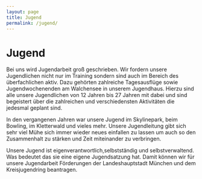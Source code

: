 ```yaml
---
layout: page
title: Jugend
permalink: /jugend/
---
```

# Jugend

Bei uns wird Jugendarbeit groß geschrieben. Wir fordern unsere Jugendlichen nicht nur im Training sondern sind auch im Bereich des überfachlichen aktiv. Dazu gehörten zahlreiche Tagesausflüge sowie Jugendwochenenden am Walchensee in unserem Jugendhaus. Hierzu sind alle unsere Jugendlichen von 12 Jahren bis 27 Jahren mit dabei und sind begeistert über die zahlreichen und verschiedensten Aktivitäten die jedesmal geplant sind.

In den vergangenen Jahren war unsere Jugend im Skylinepark, beim Bowling, im Kletterwald und vieles mehr. Unsere Jugendleitung gibt sich sehr viel Mühe sich immer wieder neues einfallen zu lassen um auch so den Zusammenhalt zu stärken und Zeit miteinander zu verbringen. 

Unsere Jugend ist eigenverantwortlich,selbstständig und selbstverwaltend. Was bedeutet das sie eine eigene Jugendsatzung hat. Damit können wir für unsere Jugendarbeit Förderungen der Landeshauptstadt München und dem Kreisjugendring beantragen.